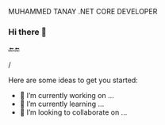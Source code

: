 MUHAMMED TANAY .NET CORE DEVELOPER

###   Hi there 👋
:back::end:
<!--
**Muhammedtanay/Muhammedtanay** is a ✨ _special_ ✨ repository because its `README.md` (this file) appears on your GitHub profile.
-->/ 
Here are some ideas to get you started:

- 🔭 I’m currently working on ...
- 🌱 I’m currently learning ...
- 👯 I’m looking to collaborate on ...

